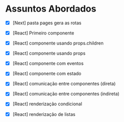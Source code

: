 # Assuntos Abordados

- [x] [Next] pasta pages gera as rotas
- [x] [React] Primeiro componente
- [x] [React] componente usando props.children
- [x] [React] componente usando props

- [x] [React] componente com eventos
- [x] [React] componente com estado
- [x] [React] comunicação entre componentes (direta)
- [x] [React] comunicação entre componentes (indireta)
- [x] [React] renderização condicional
- [x] [React] renderização de listas
